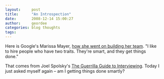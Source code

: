 ```yaml
---
layout:     post
title:      "An Introspection"
date:       2008-12-14 15:00:27
author:     geordee
categories: blog thoughts
tags:       
---
```


Here is Google's Marissa Mayer, [how she went on building her team](https://techcrunch.com/2008/12/10/marissa-mayers-simple-advice-on-who-to-hire-smart-people-who-get-things-done/ "Marissa Mayer's Simple Advice On Who To Hire: Smart People Who Get Things Done"). "I like to hire people who have two traits. They're smart, and they get things done."

That comes from Joel Spolsky's [The Guerrilla Guide to Interviewing](https://www.joelonsoftware.com/2006/10/25/the-guerrilla-guide-to-interviewing-version-30/ "The Guerrilla Guide to Interviewing"). Today I just asked myself again – am I getting things done smartly?
